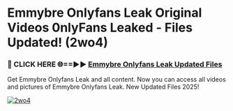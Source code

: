 # Emmybre Onlyfans Leak Original Videos 0nlyFans Leaked - Files Updated! (2wo4)

<h3>🔴 CLICK HERE 🌐==►► <a href="https://tinyurl.com/2jnfzry5" rel="nofollow">Emmybre Onlyfans Leak Updated Files</a></h3>

Get Emmybre Onlyfans Leak and all content. Now you can access all videos and pictures of Emmybre Onlyfans Leak. New Updated Files 2025!

[![2wo4](https://i.imgur.com/GyGTBgg.gif)](https://tinyurl.com/2jnfzry5)
